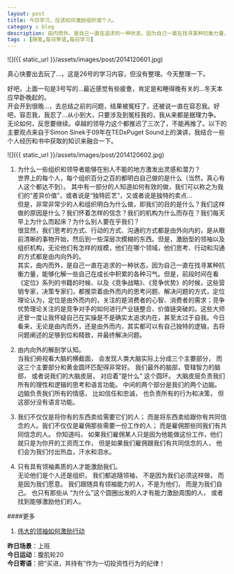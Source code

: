 ```yaml
---
layout: post
title: 今日学习，应该如何激励组织或个人。
category : blog
description: 由内而外，是自己一直在追求的一种状态，因为自己一直在找寻某种抗衡力量，能够化解一些自己在成长中积累的各种习气。但是，前段时间在看《定位》系列的书籍的时候、以及《竞争战略》、《竞争优势》的时候，这些营销专家，决策专家们，都推崇着由外而内的思考问题、解决问题的方式，定位理论认为，定位是由外而内的，关注的是消费者的心智、消费者的需求；竞争优势理论关注的是竞争对手的如何进行产业链整合、价值链突破的。这些大师还曾一度让我怀疑自己在实操是不是确实太追求内在，甚至太过于自我。今日看来，无论是由内而外，还是由外而内，其实都可以有自己独特的逻辑，去将问题阐述的足够到位和精致，并最终解决问题。
tags : [随笔,每日寄语,每日学习]
---
```


![]({{ static_url }}/assets/images/post/2014120601.jpg)

真心快要出去玩了…，这是26号的学习内容，但没有整理。今天整理一下。  

好吧，上面一句是3号写的...最近感觉有些疲惫，肯定是和睡得晚有关的...冬天本应早卧晚起的。  
开会开到很晚…，去总结之前的问题，结果被冤枉了，还被说一直在容忍我。好吧，容忍我，我忍了...从小到大，只要涉及到冤枉我的，我从来都是据理力争。  
无论如何，反思要继续。卓越的领导力这个都推迟了三次了，不能再推了。以下的主要观点来自于Simon Sinek于09年在TEDxPuget Sound上的演讲，我结合一些个人经历和书中获取的知识来融合一下。  

![]({{ static_url }}/assets/images/post/2014120602.jpg)  

1. 为什么一些组织和领导者能够在别人不能的地方激发出灵感和潜力？  
世界上的每个人，每个组织百分之百的都明白自己做的是什么（当然，真心有人这个都达不到）。
其中有一部分的人知道如何有效的做，我们可以称之为我们的“差异价值”，或者说是“独特匠艺”，又或者说是独特的卖点...  
但是，非常非常少的人和组织明白为什么做，即我们的目的是什么？我们这样做的原因是什么？我们怀着怎样的信念？我们的机构为什么而存在？我们每天早上为什么而起床？为什么别人要在乎我们？  
很显然，我们思考的方式、行动的方式、沟通的方式都是由外向内的，是从眼前清晰的事物开始，然后到一些深层次模糊的东西。但是，激励型的领袖以及组织机构，无论他们有怎样的规模，他们在哪个领域，他们思考、行动和沟通的方式都是由内向外的。  
其实，由内而外，是自己一直在追求的一种状态，因为自己一直在找寻某种抗衡力量，能够化解一些自己在成长中积累的各种习气。但是，前段时间在看《定位》系列的书籍的时候、以及《竞争战略》、《竞争优势》的时候，这些营销专家，决策专家们，都推崇着由外而内的思考问题、解决问题的方式，定位理论认为，定位是由外而内的，关注的是消费者的心智、消费者的需求；竞争优势理论关注的是竞争对手的如何进行产业链整合、价值链突破的。这些大师还曾一度让我怀疑自己在实操是不是确实太追求内在，甚至太过于自我。今日看来，无论是由内而外，还是由外而内，其实都可以有自己独特的逻辑，去将问题阐述的足够到位和精致，并最终解决问题。  

2. 由内向外的解剖学认知。  
当我们俯视看大脑的横截面， 会发现人类大脑实际上分成三个主要部分， 而这三个主要部分和黄金圆环匹配得非常好。 我们最外的脑部，管辖智力的脑部， 或者说我们的大脑皮层， 对应着“是什么” 这个圆环。 大脑皮层负责我们所有的理性和逻辑的思考和语言功能。 中间的两个部分是我们的两个边脑。 边脑负责我们所有的情感， 比如信任和忠诚， 也负责所有的行为和决策， 但这部分没有语言功能。  
3. 我们不仅仅是将你有的东西卖给需要它们的人； 而是将东西卖给跟你有共同信念的人。我们不仅仅是雇佣那些需要一份工作的人； 而是雇佣那些同我们有共同信念的人。 你知道吗， 如果我们雇佣某人只是因为他能做这份工作，他们就只是为你开的工资而工作， 但是如果我们雇佣跟我们有共同信念的人， 他们会为我们付出热血，汗水和泪水。  

4. 只有具有领袖素质的人才能激励我们。   
无论他们是个人还是组织， 我们都追隨领袖， 不是因为我们必须这样做， 而是因为我们愿意。 我们跟随具有领袖能力的人，不是为他们， 而是为我们自己。 也只有那些从 “为什么”这个圆圈出发的人才有能力激励周围的人， 或者找到能够激励他们的人。




####更多
1. [伟大的领袖如何激励行动](http://open.163.com/movie/2011/7/0/A/M78065A8E_M7806OF0A.html)



**昨日场景**：上班  
**今日运动**：腹肌轮20  
**今日寄语**：把“买进，并持有”作为一切投资性行为的纪律！




